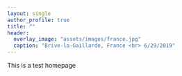 ```yaml
---
layout: single
author_profile: true
title: ""
header:
  overlay_image: "assets/images/france.jpg"
  caption: "Brive-la-Gaillarde, France <br> 6/29/2019"
---
```


This is a test homepage
